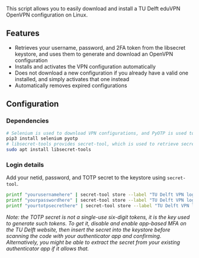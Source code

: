 This script allows you to easily download and install a TU Delft eduVPN OpenVPN configuration on Linux.

## Features
- Retrieves your username, password, and 2FA token from the libsecret keystore, and uses them to generate and download an OpenVPN configuration
- Installs and activates the VPN configuration automatically
- Does not download a new configuration if you already have a valid one installed, and simply activates that one instead
- Automatically removes expired configurations

## Configuration

### Dependencies
```sh
# Selenium is used to download VPN configurations, and PyOTP is used to generate TOTP tokens using your secret
pip3 install selenium pyotp
# libsecret-tools provides secret-tool, which is used to retrieve secrets from the keystore
sudo apt install libsecret-tools
```


### Login details
Add your netid, password, and TOTP secret to the keystore using `secret-tool`.

```sh
printf "yourusernamehere" | secret-tool store --label "TU Delft VPN login" account tudelft type username
printf "yourpasswordhere" | secret-tool store --label "TU Delft VPN login" account tudelft type password username yourusernamehere
printf "yourtotpsecrethere" | secret-tool store --label "TU Delft VPN login" account tudelft type totp username yourusernamehere
```

_Note: the TOTP secret is not a single-use six-digit tokens, it is the key used to generate such tokens. To get it, disable and enable app-based MFA on the TU Delft website, then insert the secret into the keystore before scanning the code with your authenticator app and confirming. Alternatively, you might be able to extract the secret from your existing authenticator app if it allows that._
